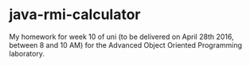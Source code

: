 # java-rmi-calculator
My homework for week 10 of uni (to be delivered on April 28th 2016, between 8 and 10 AM) for the Advanced Object Oriented Programming laboratory.
